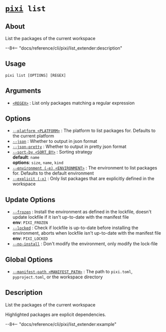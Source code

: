 <!--- This file is autogenerated. Do not edit manually! -->
# <code>[pixi](../pixi.md) list</code>

## About
List the packages of the current workspace

--8<-- "docs/reference/cli/pixi/list_extender:description"

## Usage
```
pixi list [OPTIONS] [REGEX]
```

## Arguments
- <a id="arg-<REGEX>" href="#arg-<REGEX>">`<REGEX>`</a>
:  List only packages matching a regular expression

## Options
- <a id="arg---platform" href="#arg---platform">`--platform <PLATFORM>`</a>
:  The platform to list packages for. Defaults to the current platform
- <a id="arg---json" href="#arg---json">`--json`</a>
:  Whether to output in json format
- <a id="arg---json-pretty" href="#arg---json-pretty">`--json-pretty`</a>
:  Whether to output in pretty json format
- <a id="arg---sort-by" href="#arg---sort-by">`--sort-by <SORT_BY>`</a>
:  Sorting strategy
<br>**default**: `name`
<br>**options**: `size`, `name`, `kind`
- <a id="arg---environment" href="#arg---environment">`--environment (-e) <ENVIRONMENT>`</a>
:  The environment to list packages for. Defaults to the default environment
- <a id="arg---explicit" href="#arg---explicit">`--explicit (-x)`</a>
:  Only list packages that are explicitly defined in the workspace

## Update Options
- <a id="arg---frozen" href="#arg---frozen">`--frozen`</a>
:  Install the environment as defined in the lockfile, doesn't update lockfile if it isn't up-to-date with the manifest file
<br>**env**: `PIXI_FROZEN`
- <a id="arg---locked" href="#arg---locked">`--locked`</a>
:  Check if lockfile is up-to-date before installing the environment, aborts when lockfile isn't up-to-date with the manifest file
<br>**env**: `PIXI_LOCKED`
- <a id="arg---no-install" href="#arg---no-install">`--no-install`</a>
:  Don't modify the environment, only modify the lock-file

## Global Options
- <a id="arg---manifest-path" href="#arg---manifest-path">`--manifest-path <MANIFEST_PATH>`</a>
:  The path to `pixi.toml`, `pyproject.toml`, or the workspace directory

## Description
List the packages of the current workspace

Highlighted packages are explicit dependencies.


--8<-- "docs/reference/cli/pixi/list_extender:example"
